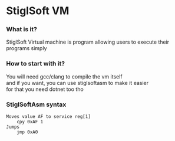 # StiglSoft VM

### What is it?
StiglSoft Virtual machine is program allowing users to execute their<br>
programs simply

### How to start with it?
You will need gcc/clang to compile the vm itself<br>
and if you want, you can use stiglsoftasm to make it easier<br>
for that you need dotnet too tho

### StiglSoftAsm syntax
```
Moves value AF to service reg[1]
    cpy 0xAF 1
Jumps
    jmp 0xA0

```